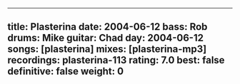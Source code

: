 
---
title: Plasterina
date: 2004-06-12
bass:	Rob
drums:	Mike
guitar:	Chad
day: 2004-06-12
songs: [plasterina]
mixes: [plasterina-mp3]
recordings: plasterina-113
rating: 7.0
best: false
definitive: false
weight: 0
---
